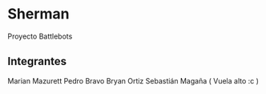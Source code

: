 # Sherman
Proyecto Battlebots

## Integrantes
Marian Mazurett
Pedro Bravo
Bryan Ortiz
Sebastián Magaña ( Vuela alto :c )
